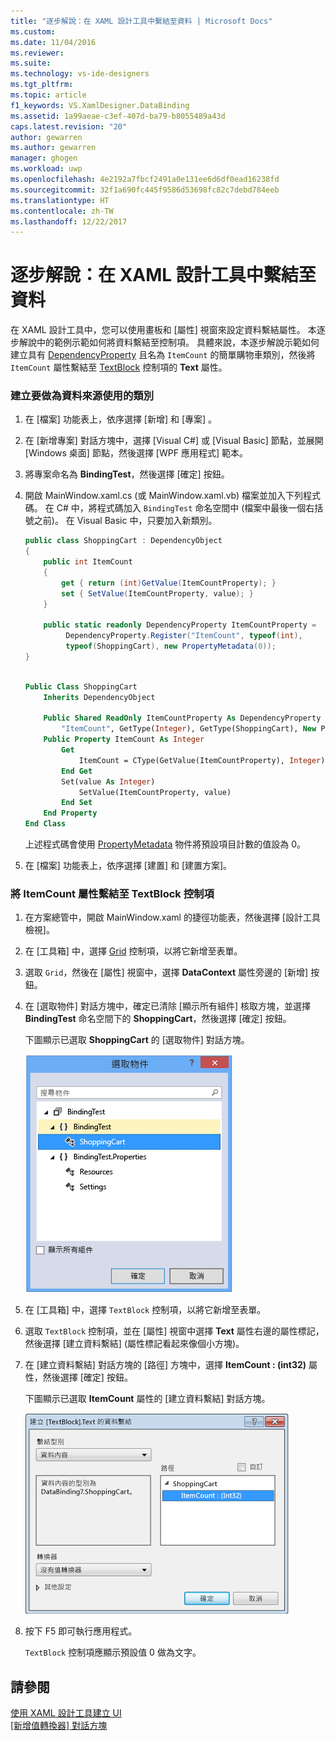 ```yaml
---
title: "逐步解說：在 XAML 設計工具中繫結至資料 | Microsoft Docs"
ms.custom: 
ms.date: 11/04/2016
ms.reviewer: 
ms.suite: 
ms.technology: vs-ide-designers
ms.tgt_pltfrm: 
ms.topic: article
f1_keywords: VS.XamlDesigner.DataBinding
ms.assetid: 1a99aeae-c3ef-407d-ba79-b8055489a43d
caps.latest.revision: "20"
author: gewarren
ms.author: gewarren
manager: ghogen
ms.workload: uwp
ms.openlocfilehash: 4e2192a7fbcf2491a0e131ee6d6df0ead16238fd
ms.sourcegitcommit: 32f1a690fc445f9586d53698fc82c7debd784eeb
ms.translationtype: HT
ms.contentlocale: zh-TW
ms.lasthandoff: 12/22/2017
---
```

# <a name="walkthrough-binding-to-data-in-xaml-designer"></a>逐步解說：在 XAML 設計工具中繫結至資料
在 XAML 設計工具中，您可以使用畫板和 [屬性] 視窗來設定資料繫結屬性。 本逐步解說中的範例示範如何將資料繫結至控制項。 具體來說，本逐步解說示範如何建立具有 [DependencyProperty](http://msdn.microsoft.com/library/windows/apps/windows.ui.xaml.dependencyproperty.aspx) 且名為 `ItemCount` 的簡單購物車類別，然後將 `ItemCount` 屬性繫結至 [TextBlock](http://msdn.microsoft.com/library/windows/apps/windows.ui.xaml.controls.textblock.aspx) 控制項的 **Text** 屬性。  
  
### <a name="to-create-a-class-to-use-as-a-data-source"></a>建立要做為資料來源使用的類別  
  
1.  在 [檔案]  功能表上，依序選擇 [新增] 和 [專案] 。  
  
2.  在 [新增專案] 對話方塊中，選擇 [Visual C#] 或 [Visual Basic] 節點，並展開 [Windows 桌面] 節點，然後選擇 [WPF 應用程式] 範本。  
  
3.  將專案命名為 **BindingTest**，然後選擇 [確定] 按鈕。  
  
4.  開啟 MainWindow.xaml.cs (或 MainWindow.xaml.vb) 檔案並加入下列程式碼。 在 C# 中，將程式碼加入 `BindingTest` 命名空間中 (檔案中最後一個右括號之前)。 在 Visual Basic 中，只要加入新類別。  
  
    ```csharp  
    public class ShoppingCart : DependencyObject  
    {  
        public int ItemCount  
        {  
            get { return (int)GetValue(ItemCountProperty); }  
            set { SetValue(ItemCountProperty, value); }  
        }  
  
        public static readonly DependencyProperty ItemCountProperty =  
             DependencyProperty.Register("ItemCount", typeof(int),  
             typeof(ShoppingCart), new PropertyMetadata(0));  
    }  
  
    ```  
  
    ```vb  
    Public Class ShoppingCart  
        Inherits DependencyObject  
  
        Public Shared ReadOnly ItemCountProperty As DependencyProperty = DependencyProperty.Register(  
            "ItemCount", GetType(Integer), GetType(ShoppingCart), New PropertyMetadata(0))  
        Public Property ItemCount As Integer  
            Get  
                ItemCount = CType(GetValue(ItemCountProperty), Integer)  
            End Get  
            Set(value As Integer)  
                SetValue(ItemCountProperty, value)  
            End Set  
        End Property  
    End Class  
    ```  
  
     上述程式碼會使用 [PropertyMetadata](http://msdn.microsoft.com/library/windows/apps/windows.ui.xaml.propertymetadata.aspx) 物件將預設項目計數的值設為 0。  
  
5.  在 [檔案] 功能表上，依序選擇 [建置] 和 [建置方案]。  
  
### <a name="to-bind-the-itemcount-property-to-a-textblock-control"></a>將 ItemCount 屬性繫結至 TextBlock 控制項  
  
1.  在方案總管中，開啟 MainWindow.xaml 的捷徑功能表，然後選擇 [設計工具檢視]。  
  
2.  在 [工具箱] 中，選擇 [Grid](http://msdn.microsoft.com/library/windows/apps/windows.ui.xaml.controls.grid.aspx) 控制項，以將它新增至表單。  
  
3.  選取 `Grid`，然後在 [屬性] 視窗中，選擇 **DataContext** 屬性旁邊的 [新增] 按鈕。  
  
4.  在 [選取物件] 對話方塊中，確定已清除 [顯示所有組件] 核取方塊，並選擇 **BindingTest** 命名空間下的 **ShoppingCart**，然後選擇 [確定] 按鈕。  
  
     下圖顯示已選取 **ShoppingCart** 的 [選取物件] 對話方塊。  
  
     ![[選取物件] 對話方塊](../designers/media/blendselectobject.PNG "BlendSelectObject")  
  
5.  在 [工具箱] 中，選擇 `TextBlock` 控制項，以將它新增至表單。  
  
6.  選取 `TextBlock` 控制項，並在 [屬性] 視窗中選擇 **Text** 屬性右邊的屬性標記，然後選擇 [建立資料繫結]  (屬性標記看起來像個小方塊)。  
  
7.  在 [建立資料繫結] 對話方塊的 [路徑] 方塊中，選擇 **ItemCount : (int32)** 屬性，然後選擇 [確定] 按鈕。  
  
     下圖顯示已選取 **ItemCount** 屬性的 [建立資料繫結] 對話方塊。  
  
     ![[建立資料繫結] 對話方塊](../designers/media/xaml_create_data_binding.png "xaml_create_data_binding")  
  
8.  按下 F5 即可執行應用程式。  
  
     `TextBlock` 控制項應顯示預設值 0 做為文字。  
  
## <a name="see-also"></a>請參閱  
 [使用 XAML 設計工具建立 UI](../designers/creating-a-ui-by-using-xaml-designer-in-visual-studio.md)   
 [[新增值轉換器] 對話方塊](https://msdn.microsoft.com/en-us/c5f3d110-a541-4b55-8bca-928f77778af8)